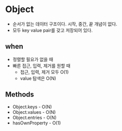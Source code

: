 # Object

- 순서가 없는 데이터 구조이다. 시작, 중간, 끝 개념이 없다.
- 모두 key value pair를 갖고 저장되어 있다.

## when

- 정렬할 필요가 없을 때
- 빠른 접근, 입력, 제거를 원할 때
  - 접근, 입력, 제거 모두 O(1)
  - value 탐색은 O(N)

## Methods

- Object.keys - O(N)
- Object.values - O(N)
- Object.entries - O(N)
- hasOwnProperty - O(1)

